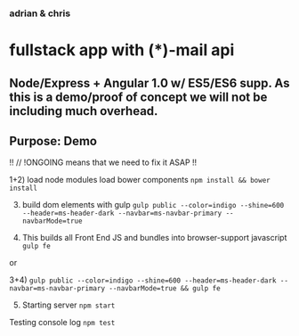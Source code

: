 ### adrian & chris
# fullstack app with (*)-mail api

## Node/Express + Angular 1.0 w/ ES5/ES6 supp. As this is a demo/proof of concept we will not be including much overhead.

## Purpose: Demo


!! // !ONGOING means that we need to fix it ASAP !!

1+2) load node modules load bower components
`npm install && bower install` 

3) build dom elements with gulp
`gulp public --color=indigo --shine=600 --header=ms-header-dark --navbar=ms-navbar-primary --navbarMode=true`

4) This builds all Front End JS and bundles into browser-support javascript
`gulp fe`

or

3+4) `gulp public --color=indigo --shine=600 --header=ms-header-dark --navbar=ms-navbar-primary --navbarMode=true && gulp fe`

5) Starting server
`npm start`

Testing console log
`npm test`